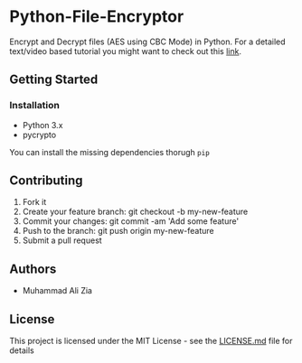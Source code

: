 # Python-File-Encryptor
Encrypt and Decrypt files (AES using CBC Mode) in Python. For a detailed text/video based tutorial you might want to check out this [link](https://www.youtube.com/watch?v=UB2VX4vNUa0).

## Getting Started

### Installation
* Python 3.x
* pycrypto

You can install the missing dependencies thorugh `pip`

## Contributing

1. Fork it
2. Create your feature branch: git checkout -b my-new-feature
3. Commit your changes: git commit -am 'Add some feature'
4. Push to the branch: git push origin my-new-feature
5. Submit a pull request

## Authors

+ Muhammad Ali Zia

## License

This project is licensed under the MIT License - see the [LICENSE.md](https://github.com/the-javapocalypse/Python-File-Encryptor/blob/master/License.txt) file for details
